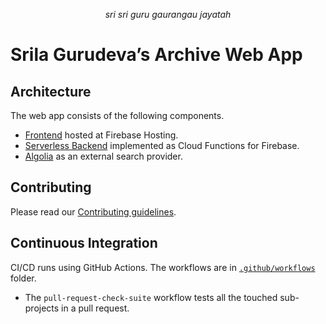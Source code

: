<p align="center">
  <i>sri sri guru gaurangau jayatah</i>
</p>

# Srila Gurudeva’s Archive Web App

## Architecture

The web app consists of the following components.

- [Frontend](frontend) hosted at Firebase Hosting.
- [Serverless Backend](functions) implemented as Cloud Functions for Firebase.
- [Algolia](https://www.algolia.com/doc/) as an external search provider.

## Contributing

Please read our [Contributing guidelines](CONTRIBUTING.md).

## Continuous Integration

CI/CD runs using GitHub Actions. The workflows are in [`.github/workflows`](.github/workflows) folder.

- The `pull-request-check-suite` workflow tests all the touched sub-projects in a pull request.
